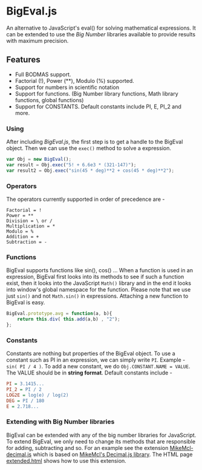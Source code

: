 # BigEval.js

An alternative to JavaScript's eval() for solving mathematical expressions. It can be extended to use the *Big Number* libraries available to provide results with maximum precision.


## Features

* Full BODMAS support.
* Factorial (!), Power (**), Modulo (%) supported.
* Support for numbers in scientific notation
* Support for functions. (Big Number library functions, Math library functions, global functions)
* Support for CONSTANTS. Default constants include PI, E, PI_2 and more.


### Using

After including *BigEval.js*, the first step is to get a handle to the BigEval object. Then we can use the `exec()` method to solve a expression.
```javascript
var Obj = new BigEval();
var result = Obj.exec("5! + 6.6e3 * (321-147)");
var result2 = Obj.exec("sin(45 * deg)**2 + cos(45 * deg)**2");
```


### Operators

The operators currently supported in order of precedence are - 
```
Factorial = !
Power = **
Division = \ or /
Multiplication = *
Modulo = %
Addition = +
Subtraction = -
```


### Functions

BigEval supports functions like sin(), cos() ... When a function is used in an expression, BigEval first looks into its methods to see if such a function exist, then it looks into the JavaScript `Math()` library and in the end it looks into window's global namespace for the function.
Please note that we use just `sin()` and not `Math.sin()` in expressions. Attaching a new function to BigEval is easy.
```javascript
BigEval.prototype.avg = function(a, b){
    return this.div( this.add(a,b) , "2");
};
```


### Constants

Constants are nothing but properties of the BigEval object. To use a constant such as PI in an expression, we can simply write `PI`. Example - `sin( PI / 4 )`.
To add a new constant, we do `Obj.CONSTANT.NAME = VALUE`. The VALUE should be in **string format**. Default constants include - 
```ini
PI = 3.1415...
PI_2 = PI / 2
LOG2E = log(e) / log(2)
DEG = PI / 180
E = 2.718...
```


### Extending with Big Number libraries

BigEval can be extended with any of the big number libraries for JavaScript. To extend BigEval, we only need to change its methods that are responsible for adding, subtracting and so. For an example see the extension [MikeMcl-decimal.js](extensions/MikeMcl-decimal.js) which is based on [MikeMcl's Decimal.js library](https://github.com/MikeMcl/decimal.js). The HTML page [extended.html](http://aviaryan.github.io/BigEval.js/extended.html) shows how to use this extension.